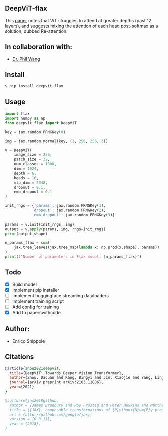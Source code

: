 ## DeepViT-flax

This <a href="https://arxiv.org/abs/2103.11886">paper</a> notes that ViT struggles to attend at greater depths (past 12 layers), and suggests mixing the attention of each head post-softmax as a solution, dubbed Re-attention.

## In collaboration with:
- [Dr. Phil Wang](https://github.com/lucidrains/)

## Install

```bash
$ pip install deepvit-flax
```

## Usage

```python
import flax
import numpy as np
from deepvit_flax import DeepViT

key = jax.random.PRNGKey(0)

img = jax.random.normal(key, (1, 256, 256, 3))

v = DeepViT(
    image_size = 256,
    patch_size = 32,
    num_classes = 1000,
    dim = 1024,
    depth = 6,
    heads = 16,
    mlp_dim = 2048,
    dropout = 0.1,
    emb_dropout = 0.1
)

init_rngs = {'params': jax.random.PRNGKey(1), 
            'dropout': jax.random.PRNGKey(2), 
            'emb_dropout': jax.random.PRNGKey(3)}

params = v.init(init_rngs, img)
output = v.apply(params, img, rngs=init_rngs)
print(output.shape)

n_params_flax = sum(
    jax.tree_leaves(jax.tree_map(lambda x: np.prod(x.shape), params))
)
print(f"Number of parameters in Flax model: {n_params_flax}")
```

## Todo

- [x] Build model
- [x] Implement pip installer
- [ ] Implement huggingface streaming dataloaders
- [ ] Implement training script
- [ ] Add config for training
- [x] Add to paperswithcode

## Author:
- Enrico Shippole

## Citations
```bibtex
@article{zhou2021deepvit,
  title={DeepViT: Towards Deeper Vision Transformer},
  author={Zhou, Daquan and Kang, Bingyi and Jin, Xiaojie and Yang, Linjie and Lian, Xiaochen and Hou, Qibin and Feng, Jiashi},
  journal={arXiv preprint arXiv:2103.11886},
  year={2021}
}
```

```bibtex
@software{jax2018github,
  author = {James Bradbury and Roy Frostig and Peter Hawkins and Matthew James Johnson and Chris Leary and Dougal Maclaurin and George Necula and Adam Paszke and Jake Vander{P}las and Skye Wanderman-{M}ilne and Qiao Zhang},
  title = {{JAX}: composable transformations of {P}ython+{N}um{P}y programs},
  url = {http://github.com/google/jax},
  version = {0.3.13},
  year = {2018},
}
```
